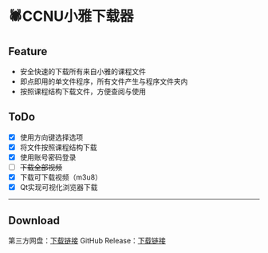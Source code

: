 # 🕷️CCNU小雅下载器

## Feature

- 安全快速的下载所有来自小雅的课程文件
- 即点即用的单文件程序，所有文件产生与程序文件夹内
- 按照课程结构下载文件，方便查阅与使用

## ToDo

- [x] 使用方向键选择选项
- [x] 将文件按照课程结构下载
- [x] 使用账号密码登录
- [ ] ~~下载全部视频~~
- [x] 下载可下载视频（m3u8）
- [x] Qt实现可视化浏览器下载

-----------------------
## Download

第三方网盘：[下载链接](https://www.now61.com/s/bdNuG)
GitHub Release：[下载链接](https://github.com/CN-Grace/CCNU-xiaoya-DownLoader-py/releases/latest)
